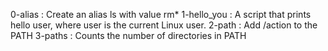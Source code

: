 0-alias : Create an alias ls with value rm*
1-hello_you : A script that prints hello user, where user is the current Linux user.
2-path : Add /action to the PATH
3-paths : Counts the number of directories in PATH


